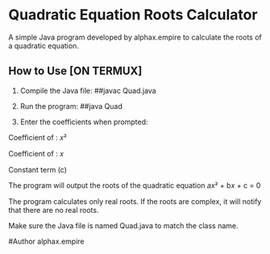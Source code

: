 # Quadratic Equation Roots Calculator

A simple Java program developed by alphax.empire to calculate the roots of a quadratic equation.

## How to Use [ON TERMUX]

1. Compile the Java file:
##javac Quad.java

2. Run the program:
  ##java Quad
3. Enter the coefficients when prompted:

Coefficient of :
𝑥²

Coefficient of :
𝑥

Constant term (c)

The program will output the roots of the quadratic equation 
𝑎𝑥² + b𝑥 + c = 0


The program calculates only real roots. If the roots are complex, it will notify that there are no real roots.

Make sure the Java file is named Quad.java to match the class name.

#Author
alphax.empire

